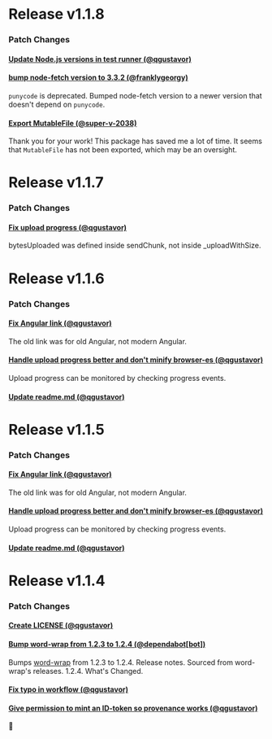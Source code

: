 
# Release v1.1.8

### Patch Changes

#### [Update Node.js versions in test runner (@qgustavor)](https://github.com/qgustavor/mega/pull/179)


#### [bump node-fetch version to 3.3.2 (@franklygeorgy)](https://github.com/qgustavor/mega/pull/178)

`punycode` is deprecated.  Bumped node-fetch version to a newer version that doesn't depend on `punycode`.
#### [Export MutableFile (@super-v-2038)](https://github.com/qgustavor/mega/pull/176)

Thank you for your work! This package has saved me a lot of time.  It seems that `MutableFile` has not been exported, which may be an oversight.

# Release v1.1.7

### Patch Changes

#### [Fix upload progress (@qgustavor)](https://github.com/qgustavor/mega/pull/173)

bytesUploaded was defined inside sendChunk, not inside _uploadWithSize.

# Release v1.1.6

### Patch Changes

#### [Fix Angular link (@qgustavor)](https://github.com/qgustavor/mega/pull/171)

The old link was for old Angular, not modern Angular.
#### [Handle upload progress better and don't minify browser-es (@qgustavor)](https://github.com/qgustavor/mega/pull/170)

Upload progress can be monitored by checking progress events.
#### [Update readme.md (@qgustavor)](https://github.com/qgustavor/mega/pull/168)

# Release v1.1.5

### Patch Changes

#### [Fix Angular link (@qgustavor)](https://github.com/qgustavor/mega/pull/171)

The old link was for old Angular, not modern Angular.
#### [Handle upload progress better and don't minify browser-es (@qgustavor)](https://github.com/qgustavor/mega/pull/170)

Upload progress can be monitored by checking progress events.
#### [Update readme.md (@qgustavor)](https://github.com/qgustavor/mega/pull/168)

# Release v1.1.4

### Patch Changes

#### [Create LICENSE (@qgustavor)](https://github.com/qgustavor/mega/pull/166)


#### [Bump word-wrap from 1.2.3 to 1.2.4 (@dependabot[bot])](https://github.com/qgustavor/mega/pull/159)

Bumps [word-wrap](https://github.com/jonschlinkert/word-wrap) from 1.2.3 to 1.2.4.  Release notes.  Sourced from word-wrap's releases.  1.2.4.  What's Changed.
#### [Fix typo in workflow (@qgustavor)](https://github.com/qgustavor/mega/pull/156)


#### [Give permission to mint an ID-token so provenance works (@qgustavor)](https://github.com/qgustavor/mega/pull/155)

:facepalm:
